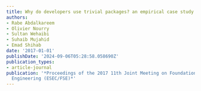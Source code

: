 ```yaml
---
title: Why do developers use trivial packages? an empirical case study on npm
authors:
- Rabe Abdalkareem
- Olivier Nourry
- Sultan Wehaibi
- Suhaib Mujahid
- Emad Shihab
date: '2017-01-01'
publishDate: '2024-09-06T05:28:58.058690Z'
publication_types:
- article-journal
publication: '*Proceedings of the 2017 11th Joint Meeting on Foundations of Software
  Engineering (ESEC/FSE)*'
---
```

